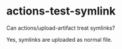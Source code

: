 # actions-test-symlink
Can actions/upload-artifact treat symlinks?

Yes, symlinks are uploaded as normal file.
